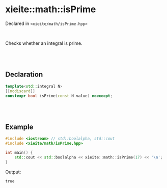 # xieite::math::isPrime
Declared in `<xieite/math/isPrime.hpp>`

<br/>

Checks whether an integral is prime.

<br/><br/>

## Declaration
```cpp
template<std::integral N>
[[nodiscard]]
constexpr bool isPrime(const N value) noexcept;
```

<br/><br/>

## Example
```cpp
#include <iostream> // std::boolalpha, std::cout
#include <xieite/math/isPrime.hpp>

int main() {
	std::cout << std::boolalpha << xieite::math::isPrime(17) << '\n';
}
```
Output:
```
true
```
